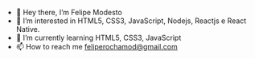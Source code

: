 - 👋 Hey there, I’m Felipe Modesto
- 👀 I’m interested in HTML5, CSS3, JavaScript, Nodejs, Reactjs e React Native.
- 🌱 I’m currently learning HTML5, CSS3, JavaScript
- 📫 How to reach me feliperochamod@gmail.com 

<!---feliperochamodesto/feliperochamodesto is a ✨ special ✨ repository because its `README.md` (this file) appears on your GitHub profile.
You can click the Preview link to take a look at your changes.--->
